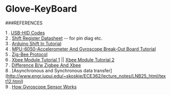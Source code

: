 # Glove-KeyBoard

###REFERENCES

1 . [USB-HID Codes](http://www.freebsddiary.org/APC/usb_hid_usages.php)<br>
2 . [Shift Register Datasheet](http://www.redrok.com/CMOS_CD4021BC_8-StageStaticShiftRegister_Fairchild.pdf) -- for pin diag etc.<br>
3 . [Arduino Shift In Tutorial](https://www.arduino.cc/en/Tutorial/ShiftIn)<br>
4 . [MPU-6050-Accelerometer And Gyroscope Break-Out Board Tutorial](http://diyhacking.com/arduino-mpu-6050-imu-sensor-tutorial/)<br>
5 . [Zig-Bee Protocol](https://en.wikipedia.org/wiki/ZigBee)<br>
6 . [Xbee Module Tutorial 1](http://www.instructables.com/id/Xbee-quick-setup-guide-Arduino/?ALLSTEPS) || [Xbee Module Tutorial 2](http://www.engineersgarage.com/embedded/arduino/how-to-interface-xbee-with-arduino-tutorial)<br>
7 . [Difference B/w Zigbee And Xbee](https://www.quora.com/What-is-the-difference-between-ZigBee-and-XBee)<br>
8 . [Asynchronous and Synchronous data transfer] (http://www.engr.iupui.edu/~skoskie/ECE362/lecture_notes/LNB25_html/text12.html)<br>
9 . [How Gyroscope Sensor Works](http://www5.epsondevice.com/en/information/technical_info/gyro/)<br>

